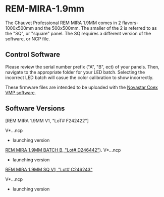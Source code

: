 # REM-MIRA-1.9mm

The Chauvet Professional REM MIRA 1.9MM comes in 2 flavors-1000x500mm and the 500x500mm. The smaller of the 2 is referred to as the "SQ", or "square" panel. The SQ requires a different version of the software, or NCP file.

## Control Software

Please review the serial number prefix ("A", "B", ect) of your panels. Then, navigate to the appropriate folder for your LED batch. Selecting the incorrect LED batch will casue the color calibration to show incorrectly.

These firmware files are intended to be uploaded with the [Novastar Coex VMP software](https://www.novastar.tech/downloads/).

## Software Versions

[REM MIRA 1.9MM V1, "LoT# F242422"]


V*.*.*.ncp
- launching version

[REM MIRA 1.9MM BATCH B, "Lot# D246442"](https://github.com/Chauvet-Pro/REM-MIRA-1.9mm/blob/f70b3a266ccc6ecfb98eacb388d6b54171aa6c84/NCP_Files/REMMIRA19MM%20BATCH%20B%20%20LOT%23D246442%20V1.01.00.zip)).
V*.*.*.ncp
- launching version

[REM MIRA 1.9MM SQ V1, "Lot# C246243"](https://github.com/Chauvet-Pro/REM-MIRA-1.9mm/blob/main/NCP_Files/REM1SQ%20Batch%20A%20Updated%20ncp%20file%20V1.00.04.zip)

V*.*.*.ncp
- launching version
